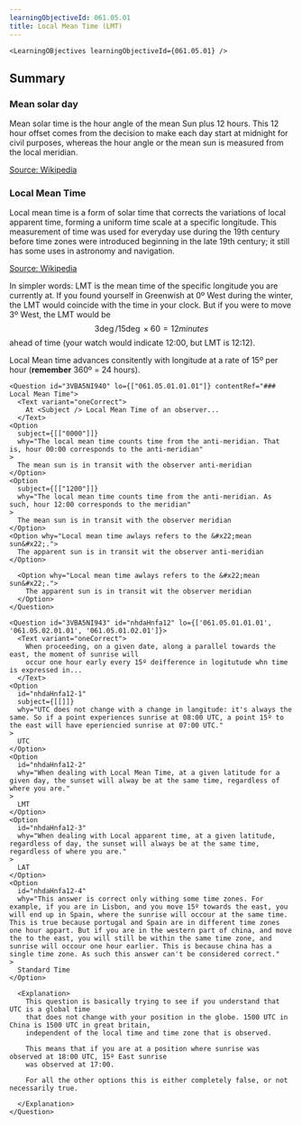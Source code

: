 ```yaml
---
learningObjectiveId: 061.05.01
title: Local Mean Time (LMT)
---
```


```tsx eval
<LearningOBjectives learningObjectiveId={061.05.01} />
```

## Summary

### Mean solar day

Mean solar time is the hour angle of the mean Sun plus 12 hours. This 12 hour
offset comes from the decision to make each day start at midnight for civil
purposes, whereas the hour angle or the mean sun is measured from the local
meridian.

[Source: Wikipedia](https://en.wikipedia.org/wiki/Solar_time#Mean_solar_time)

### Local Mean Time

Local mean time is a form of solar time that corrects the variations of local
apparent time, forming a uniform time scale at a specific longitude. This
measurement of time was used for everyday use during the 19th century before
time zones were introduced beginning in the late 19th century; it still has some
uses in astronomy and navigation.

[Source: Wikipedia](https://en.wikipedia.org/wiki/Local_mean_time)

In simpler words: LMT is the mean time of the specific longitude you are
currently at. If you found yourself in Greenwish at 0º West during the winter,
the LMT would coincide with the time in your clock. But if you were to move 3º
West, the LMT would be $$3\deg / 15\deg \times 60 = 12 minutes$$ ahead of time
(your watch would indicate 12:00, but LMT is 12:12).

Local Mean time advances consitently with longitude at a rate of 15º per hour
(**remember** 360º = 24 hours).

```tsx
<Question id="3VBA5NI940" lo={["061.05.01.01.01"]} contentRef="### Local Mean Time">
  <Text variant="oneCorrect">
    At <Subject /> Local Mean Time of an observer...
  </Text>
<Option
  subject={[["0000"]]}
  why="The local mean time counts time from the anti-meridian. That is, hour 00:00 corresponds to the anti-meridian"
>
  The mean sun is in transit with the observer anti-meridian
</Option>
<Option
  subject={[["1200"]]}
  why="The local mean time counts time from the anti-meridian. As such, hour 12:00 corresponds to the meridian"
>
  The mean sun is in transit with the observer meridian
</Option>
<Option why="Local mean time awlays refers to the &#x22;mean sun&#x22;.">
  The apparent sun is in transit wit the observer anti-meridian
</Option>

  <Option why="Local mean time awlays refers to the &#x22;mean sun&#x22;.">
    The apparent sun is in transit wit the observer meridian
  </Option>
</Question>
```

```tsx
<Question id="3VBA5NI943" id="nhdaHnfa12" lo={['061.05.01.01.01', '061.05.02.01.01', '061.05.01.02.01']}>
  <Text variant="oneCorrect">
    When proceeding, on a given date, along a parallel towards the east, the moment of sunrise will
    occur one hour early every 15º deifference in logitutude whn time is expressed in...
  </Text>
<Option
  id="nhdaHnfa12-1"
  subject={[[]]}
  why="UTC does not change with a change in langitude: it's always the same. So if a point experiences sunrise at 08:00 UTC, a point 15º to the east will have eperiencied sunrise at 07:00 UTC."
>
  UTC
</Option>
<Option
  id="nhdaHnfa12-2"
  why="When dealing with Local Mean Time, at a given latitude for a given day, the sunset will alway be at the same time, regardless of where you are."
>
  LMT
</Option>
<Option
  id="nhdaHnfa12-3"
  why="When dealing with Local apparent time, at a given latitude, regardless of day, the sunset will always be at the same time, regardless of where you are."
>
  LAT
</Option>
<Option
  id="nhdaHnfa12-4"
  why="This answer is correct only withing some time zones. For example, if you are in Lisbon, and you move 15º towards the east, you will end up in Spain, where the sunrise will occour at the same time. This is true because portugal and Spain are in different time zones one hour appart. But if you are in the western part of china, and move the to the east, you will still be within the same time zone, and sunrise will occour one hour earlier. This is because china has a single time zone. As such this answer can't be considered correct."
>
  Standard Time
</Option>

  <Explanation>
    This question is basically trying to see if you understand that UTC is a global time
    that does not change with your position in the globe. 1500 UTC in China is 1500 UTC in great britain,
    independent of the local time and time zone that is observed.

    This means that if you are at a position where sunrise was observed at 18:00 UTC, 15º East sunrise
    was observed at 17:00.

    For all the other options this is either completely false, or not necessarily true.

  </Explanation>
</Question>
```
